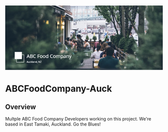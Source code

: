 ![](abcfoodcompany.png)
# ABCFoodCompany-Auck

## Overview
Multple ABC Food Company Developers working on this project. We're based in East Tamaki, Auckland. Go the Blues!
